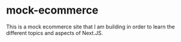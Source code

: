 # mock-ecommerce
This is a mock ecommerce site that I am building in order to learn the different topics and aspects of Next.JS.
